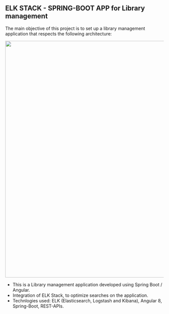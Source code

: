 ## ELK STACK - SPRING-BOOT APP for Library management

The main objective of this project is to set up a library management application that respects the following architecture:

<p align="center">
  <img src="https://user-images.githubusercontent.com/48560744/101241769-596cef00-36f9-11eb-83e6-031573e45d10.png" width="750">

</p>


- This is a Library management application developed using Spring Boot / Angular.
- Integration of ELK Stack, to optimize searches on the application.
- Technlogies used: ELK (Elasticsearch, Logstash and Kibana), Angular 8, Spring-Boot, REST-APIs.
